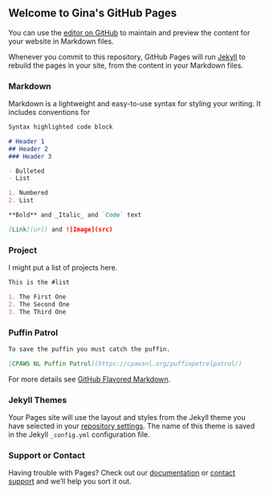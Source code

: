 ## Welcome to Gina's GitHub Pages

You can use the [editor on GitHub](https://github.com/gfegler/gfegler.github.io/edit/master/index.md) to maintain and preview the content for your website in Markdown files.

Whenever you commit to this repository, GitHub Pages will run [Jekyll](https://jekyllrb.com/) to rebuild the pages in your site, from the content in your Markdown files.

### Markdown

Markdown is a lightweight and easy-to-use syntax for styling your writing. It includes conventions for

```markdown
Syntax highlighted code block

# Header 1
## Header 2
### Header 3

- Bulleted
- List

1. Numbered
2. List

**Bold** and _Italic_ and `Code` text

[Link](url) and ![Image](src)
```
### Project

I might put a list of projects here. 
```markdown
This is the #list

1. The First One
2. The Second One
3. The Third One
```
### Puffin Patrol
 
```markdown
To save the puffin you must catch the puffin.

[CPAWS NL Puffin Patrol](https://cpawsnl.org/puffinpetrelpatrol/)

```
For more details see [GitHub Flavored Markdown](https://guides.github.com/features/mastering-markdown/).

### Jekyll Themes

Your Pages site will use the layout and styles from the Jekyll theme you have selected in your [repository settings](https://github.com/gfegler/gfegler.github.io/settings). The name of this theme is saved in the Jekyll `_config.yml` configuration file.

### Support or Contact

Having trouble with Pages? Check out our [documentation](https://help.github.com/categories/github-pages-basics/) or [contact support](https://github.com/contact) and we’ll help you sort it out.
